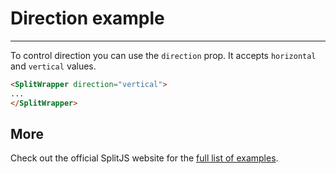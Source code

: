 # Direction example
___

<script setup>
import VueSplitExampleDirection from '../src/examples/VueSplitExampleDirection.vue'
</script>

<VueSplitExampleDirection />

To control direction you can use the `direction` prop. It accepts `horizontal` and `vertical` values.

```html
<SplitWrapper direction="vertical">
...
</SplitWrapper>
```


## More

Check out the official SplitJS website for the [full list of examples](https://split.js.org/).
